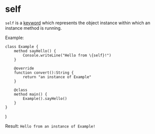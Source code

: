 self
====

`self` is a [keyword](keywords.html) which represents the object instance within which an instance
method is running. 

Example:

    class Example {
        method sayHello() {
            Console.writeLine("Hello from \{self}!")
        }

        @override
        function convert():String {
            return "an instance of Example"
        }

        @class
        method main() {
            Example().sayHello()
        }
    }
)

Result: `Hello from an instance of Example!`
